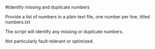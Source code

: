 #Identify missing and duplicate numbers

Provide a list of numbers in a plain text file, one
number per line, titled numbers.txt 

The script will identify any missing or duplicate
numbers.

Not particularly fault-tolerant or optimized.